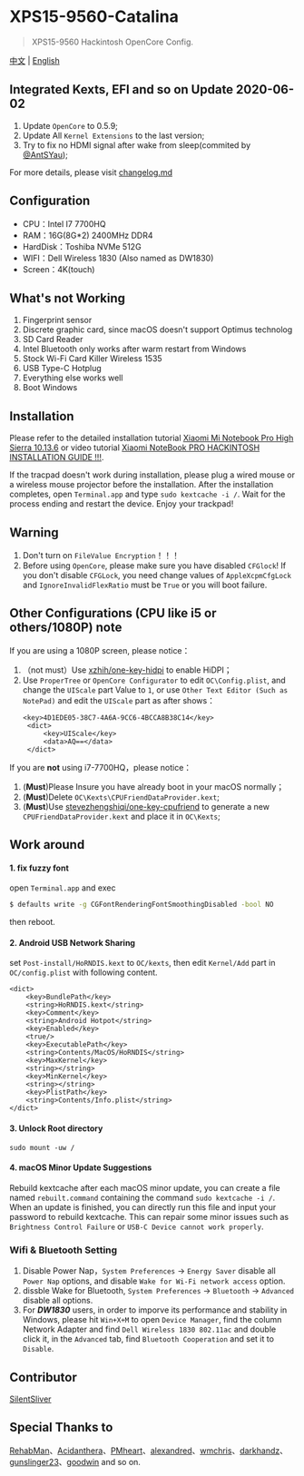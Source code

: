 # XPS15-9560-Catalina

> XPS15-9560 Hackintosh OpenCore Config.

 [中文](README.md) | [English](README_EN.md) 

## Integrated Kexts, EFI and so on Update 2020-06-02

1. Update `OpenCore` to 0.5.9;
2. Update All `Kernel Extensions` to the last version;
3. Try to fix no HDMI signal after wake from sleep(commited by [@AntSYau](https://github.com/jardenliu/XPS15-9560-Catalina/pull/143/commits/5c918a6fca9b300754a5659e3efb78e8571f02f4));

For more details, please visit [changelog.md](https://github.com/jardenliu/XPS15-9560-Catalina/blob/OpenCore/changelog.md)

## Configuration

- CPU：Intel I7 7700HQ
- RAM：16G(8G\*2) 2400MHz DDR4
- HardDisk：Toshiba NVMe 512G
- WIFI：Dell Wireless 1830 (Also named as DW1830)
- Screen：4K(touch)

## What's not Working

1. Fingerprint sensor
2. Discrete graphic card, since macOS doesn't support Optimus technolog
3. SD Card Reader
4. Intel Bluetooth only works after warm restart from Windows
5. Stock Wi-Fi Card Killer Wireless 1535
6. USB Type-C Hotplug
7. Everything else works well
8. Boot Windows

## Installation

Please refer to the detailed installation tutorial [Xiaomi Mi Notebook Pro High Sierra 10.13.6](https://www.tonymacx86.com/threads/guide-xiaomi-mi-notebook-pro-high-sierra-10-13-6.242724) or video tutorial [Xiaomi NoteBook PRO HACKINTOSH INSTALLATION GUIDE !!!](https://www.youtube.com/watch?v=72sPmkpxCvc).

If the tracpad doesn't work during installation, please plug a wired mouse or a wireless mouse projector before the installation. After the installation completes, open `Terminal.app` and type `sudo kextcache -i /`. Wait for the process ending and restart the device. Enjoy your trackpad!

## Warning

1. Don't turn on `FileValue Encryption`！！！
2. Before using `OpenCore`, please make sure you have disabled `CFGlock`! If you don't disable `CFGLock`, you need change values of `AppleXcpmCfgLock` and `IgnoreInvalidFlexRatio` must be `True` or you will boot failure.

## Other Configurations (CPU like i5 or others/1080P) note
If you are using a 1080P screen, please notice：
1. （not must）Use [xzhih/one-key-hidpi](https://github.com/xzhih/one-key-hidpi) to enable HiDPI；
2. Use `ProperTree` or `OpenCore Configurator` to edit `OC\Config.plist`, and change the `UIScale` part Value to `1`, or use `Other Text Editor (Such as NotePad)` and edit the `UIScale` part as after shows：
   ```
   <key>4D1EDE05-38C7-4A6A-9CC6-4BCCA8B38C14</key>
	<dict>
		<key>UIScale</key>
		<data>AQ==</data>
	</dict>
   ```

If you are **not** using i7-7700HQ，please notice：
1. (**Must**)Please Insure you have already boot in your macOS normally；
2. (**Must**)Delete `OC\Kexts\CPUFriendDataProvider.kext`;
3. (**Must**)Use [stevezhengshiqi/one-key-cpufriend](https://github.com/stevezhengshiqi/one-key-cpufriend/blob/master/README_CN.md) to generate a new `CPUFriendDataProvider.kext` and place it in `OC\Kexts`;

## Work around

#### 1. fix fuzzy font

open `Terminal.app` and exec

```bash
$ defaults write -g CGFontRenderingFontSmoothingDisabled -bool NO
```

then reboot.

#### 2. Android USB Network Sharing

set `Post-install/HoRNDIS.kext` to `OC/kexts`, then edit `Kernel/Add` part in `OC/config.plist` with following content.
```
<dict>
	<key>BundlePath</key>
	<string>HoRNDIS.kext</string>
	<key>Comment</key>
	<string>Android Hotpot</string>
	<key>Enabled</key>
	<true/>
	<key>ExecutablePath</key>
	<string>Contents/MacOS/HoRNDIS</string>
	<key>MaxKernel</key>
	<string></string>
	<key>MinKernel</key>
	<string></string>
	<key>PlistPath</key>
	<string>Contents/Info.plist</string>
</dict>
```

#### 3. Unlock Root directory

```
sudo mount -uw /
```

#### 4. macOS Minor Update Suggestions

Rebuild kextcache after each macOS minor update, you can create a file named `rebuilt.command` containing the command `sudo kextcache -i /`. When an update is finished, you can directly run this file and input your password to rebuild kextcache. This can repair some minor issues such as `Brightness Control Failure` or `USB-C Device cannot work properly`.


### Wifi & Bluetooth Setting

1. Disable Power Nap，`System Preferences` -> `Energy Saver` disable all `Power Nap` options, and disable `Wake for Wi-Fi network access` option.
2. dissble Wake for Bluetooth, `System Preferences` -> `Bluetooth` -> `Advanced` disable all options.
3. For **_DW1830_** users, in order to imporve its performance and stability in Windows, please hit `Win+X+M` to open `Device Manager`, find the column Network Adapter and find `Dell Wireless 1830 802.11ac` and double click it, in the `Advanced` tab, find `Bluetooth Cooperation` and set it to `Disable`.  

## Contributor
[SilentSliver](https://github.com/SilentSliver)

## Special Thanks to

[RehabMan](https://github.com/RehabMan)、[Acidanthera](https://github.com/acidanthera)、[PMheart](https://github.com/PMheart)、[alexandred](https://github.com/alexandred)、[wmchris](https://github.com/wmchris)、[darkhandz](https://github.com/darkhandz)、[gunslinger23](https://github.com/gunslinger23)、[goodwin](https://github.com/goodwin) and so on.

